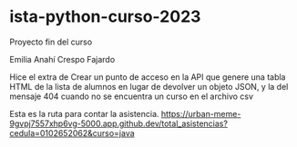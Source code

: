 # ista-python-curso-2023
Proyecto fin del curso

Emilia Anahí Crespo Fajardo

Hice el extra de Crear un punto de acceso en la API que genere una tabla HTML de la lista de alumnos en
lugar de devolver un objeto JSON, y la del mensaje 404 cuando no se encuentra un curso en el archivo csv

Esta es la ruta para contar la asistencia.
https://urban-meme-9gvpj7557xhp6vg-5000.app.github.dev/total_asistencias?cedula=0102652062&curso=java